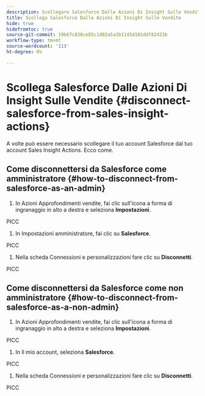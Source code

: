```yaml
---
description: Scollegare Salesforce Dalle Azioni Di Insight Sulle Vendite - Marketo Docs - Documentazione Del Prodotto
title: Scollega Salesforce Dalle Azioni Di Insight Sulle Vendite
hide: true
hidefromtoc: true
source-git-commit: 19b67c830ce85c1d02a5a3b1145d101ddf82423b
workflow-type: tm+mt
source-wordcount: '113'
ht-degree: 0%

---
```


# Scollega Salesforce Dalle Azioni Di Insight Sulle Vendite {#disconnect-salesforce-from-sales-insight-actions}

A volte può essere necessario scollegare il tuo account Salesforce dal tuo account Sales Insight Actions. Ecco come.

## Come disconnettersi da Salesforce come amministratore {#how-to-disconnect-from-salesforce-as-an-admin}

1. In Azioni Approfondimenti vendite, fai clic sull&#39;icona a forma di ingranaggio in alto a destra e seleziona **Impostazioni**.

PICC

1. In Impostazioni amministratore, fai clic su **Salesforce**.

PICC

1. Nella scheda Connessioni e personalizzazioni fare clic su **Disconnetti**.

PICC

## Come disconnettersi da Salesforce come non amministratore {#how-to-disconnect-from-salesforce-as-a-non-admin}

1. In Azioni Approfondimenti vendite, fai clic sull&#39;icona a forma di ingranaggio in alto a destra e seleziona **Impostazioni**.

PICC

1. In Il mio account, seleziona **Salesforce**.

PICC

1. Nella scheda Connessioni e personalizzazioni fare clic su **Disconnetti**.

PICC

